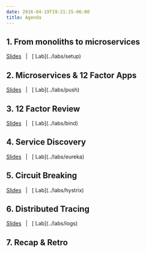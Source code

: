 ```yaml
---
date: 2016-04-19T19:21:15-06:00
title: Agenda
---
```


## 1. From monoliths to microservices

<a href="/public/cf-oss-training/cloud-native/slides/intro/index.html" target="_blank">
  <i class="fa fa-tv"></i> Slides</a> &nbsp; | &nbsp; [<i class="fa fa-flask"></i> Lab](../labs/setup)


## 2. Microservices & 12 Factor Apps

<a href="/public/cf-oss-training/cloud-native/slides/12factor/index.html" target="_blank">
  <i class="fa fa-tv"></i> Slides</a> &nbsp; | &nbsp; [<i class="fa fa-flask"></i> Lab](../labs/push)


## 3. 12 Factor Review

<a href="/public/cf-oss-training/cloud-native/slides/12factor-review/index.html" target="_blank">
  <i class="fa fa-tv"></i> Slides</a> &nbsp; | &nbsp; [<i class="fa fa-flask"></i> Lab](../labs/bind)


## 4. Service Discovery

<a href="/public/cf-oss-training/cloud-native/slides/service-discovery/index.html" target="_blank">
  <i class="fa fa-tv"></i> Slides</a> &nbsp; | &nbsp; [<i class="fa fa-flask"></i> Lab](../labs/eureka)


## 5. Circuit Breaking

<a href="/public/cf-oss-training/cloud-native/slides/circuit-breaking/index.html" target="_blank">
  <i class="fa fa-tv"></i> Slides</a> &nbsp; | &nbsp; [<i class="fa fa-flask"></i> Lab](../labs/hystrix)


## 6. Distributed Tracing

<a href="/public/cf-oss-training/cloud-native/slides/distributed-tracing/index.html" target="_blank">
  <i class="fa fa-tv"></i> Slides</a> &nbsp; | &nbsp; [<i class="fa fa-flask"></i> Lab](../labs/logs)


## 7. Recap & Retro
